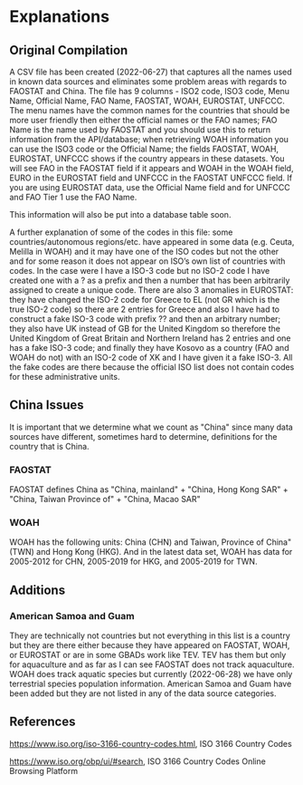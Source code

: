 # Explanations

## Original Compilation

A CSV file has been created (2022-06-27) that captures all the names used in known data sources
and eliminates some problem areas with regards to FAOSTAT and China.  The file has 9 columns - 
ISO2 code, ISO3 code, Menu Name, Official Name, FAO Name, FAOSTAT, WOAH, EUROSTAT, UNFCCC.  
The menu names have the common names for the countries that should be more user friendly then 
either the official names or the FAO names; FAO Name is the name used by FAOSTAT and you 
should use this to return information from the API/database; when retrieving WOAH information 
you can use the ISO3 code or the Official Name; the fields FAOSTAT, WOAH, EUROSTAT, UNFCCC 
shows if the country appears in these datasets.  You will see FAO in the FAOSTAT field if it 
appears and WOAH in the WOAH field, EURO in the EUROSTAT field and UNFCCC in the FAOSTAT UNFCCC 
field.  If you are using EUROSTAT data, use the Official Name field and for UNFCCC and FAO 
Tier 1 use the FAO Name.

This information will also be put into a database table soon.

A further explanation of some of the codes in this file: some countries/autonomous regions/etc. 
have appeared in some data (e.g. Ceuta, Melilla in WOAH) and it may have one of the ISO codes 
but not the other and for some reason it does not appear on ISO’s own list of countries with 
codes.  In the case were I have a ISO-3 code but no ISO-2 code I have created one with a ? as 
a prefix and then a number that has been arbitrarily assigned to create a unique code.  There 
are also 3 anomalies in EUROSTAT: they have changed the ISO-2 code for Greece to EL (not GR 
which is the true ISO-2 code) so there are 2 entries for Greece and also I have had to construct 
a fake ISO-3 code with prefix ?? and then an arbitrary number; they also have UK instead of GB 
for the United Kingdom so therefore the United Kingdom of Great Britain and Northern Ireland 
has 2 entries and one has a fake ISO-3 code; and finally they have Kosovo as a country (FAO and 
WOAH do not) with an ISO-2 code of XK and I have given it a fake ISO-3.  All the fake codes are 
there because the official ISO list does not contain codes for these administrative units.

## China Issues

It is important that we determine what we count as "China" since many data sources have 
different, sometimes hard to determine, definitions for the country that is China.

### FAOSTAT
FAOSTAT defines China as "China, mainland" + "China, Hong Kong SAR" + "China, Taiwan Province of" + "China, Macao SAR"

### WOAH
WOAH has the following units: China (CHN) and Taiwan, Province of China" (TWN) and Hong Kong 
(HKG). And in the latest data set, WOAH has data for 2005-2012 for CHN, 2005-2019 for HKG, and
2005-2019 for TWN.

## Additions

### American Samoa and Guam  
They are technically not countries but not everything in this list is a country but they are 
there either because they have appeared on FAOSTAT, WOAH, or EUROSTAT or are in some GBADs work 
like TEV.  TEV has them but only for aquaculture and as far as I can see FAOSTAT does not track 
aquaculture.  WOAH does track aquatic species but currently (2022-06-28) we have only terrestrial 
species population information.  American Samoa and Guam have been added but they are not listed 
in any of the data source categories.  

## References

https://www.iso.org/iso-3166-country-codes.html, ISO 3166 Country Codes

https://www.iso.org/obp/ui/#search, ISO 3166 Country Codes  Online Browsing Platform
